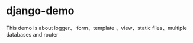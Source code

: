 # django-demo
This demo is about logger、 form、template 、view、static files、multiple databases and router
